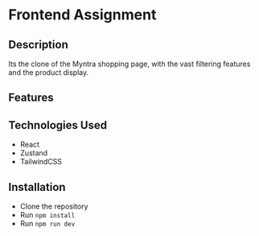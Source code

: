 # Frontend Assignment

## Description
Its the clone of the Myntra shopping page, with the vast filtering features and the product display.

## Features

## Technologies Used
- React
- Zustand
- TailwindCSS

## Installation
- Clone the repository
- Run `npm install`
- Run `npm run dev`